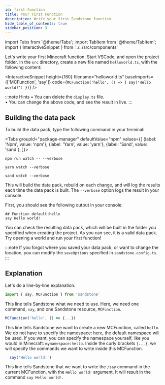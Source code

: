 ```yaml
---
id: first-function
title: Your First Function
description: Write your first Sandstone function.
hide_table_of_contents: true
sidebar_position: 3
---
```


import Tabs from '@theme/Tabs';
import TabItem from '@theme/TabItem';
import { InteractiveSnippet } from '../../src/components'

Let's write your first Minecraft function. Start VSCode, and open the project folder. In the `src` directory, create a new file named `helloworld.ts`, with the following content:

<InteractiveSnippet height={160} filename="helloworld.ts" baseImports={['MCFunction', 'say']} code={`
MCFunction('hello', () => {
  say('Hello world!')
})
`} />

:::note Hints
• You can delete the `display.ts` file.<br />
• You can change the above code, and see the result in live.
:::

## Building the data pack

To build the data pack, type the following command in your terminal:

<Tabs
  groupId="package-manager"
  defaultValue="npm"
  values={[
    {label: 'Npm', value: 'npm'},
    {label: 'Yarn', value: 'yarn'},
    {label: 'Sand', value: 'sand'},
]}>
<TabItem value="npm">

```batch
npm run watch -- --verbose
```
</TabItem>
<TabItem value="yarn">

```batch
yarn watch --verbose
```
</TabItem>

<TabItem value="sand">

```batch
sand watch --verbose
```
</TabItem>
</Tabs>


This will build the data pack, rebuild on each change, and will log the results each time the data pack is built. The `--verbose` option logs the result in your console.

First, you should see the following output in your console:
```mcfunction
## Function default:hello
say Hello world!
```

You can check the resulting data pack, which will be built in the folder you specified when creating the project. As you can see, it is a valid data pack. Try opening a world and run your first function!

:::note
If you forgot where you saved your data pack, or want to change the location, you can modify the `saveOptions` specified in `sandstone.config.ts`.
:::


## Explanation
Let's do a line-by-line explanation.

```ts
import { say, MCFunction } from 'sandstone'
```
This line tells Sandstone what we need to use. Here, we need one command, `say`, and one Sandstone resource, `MCFunction`.


```ts
MCFunction('hello', () => {...})
```
This line tells Sandstone we want to create a new MCFunction, called `hello`. We do not have to specify the namespace: here, the default namespace will be used. If you want, you can specify the namespace yourself, like you would in Minecraft: `mynamespace:hello`.
Inside the curly brackets `{...}`, we will specify the commands we want to write inside this MCFunction.

```ts
  say('Hello world!')
```
This line tells Sandstone that we want to write the `/say` command in the current MCFunction, with the `Hello world!` argument. It will result in the command `say Hello world!`.


